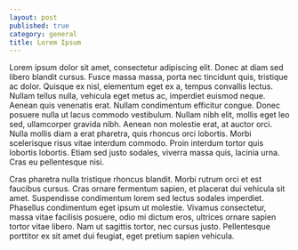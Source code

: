 ```yaml
---
layout: post
published: true
category: general
title: Lorem Ipsum
---
```


Lorem ipsum dolor sit amet, consectetur adipiscing elit. Donec at diam sed libero blandit cursus. Fusce massa massa, porta nec tincidunt quis, tristique ac dolor. Quisque ex nisl, elementum eget ex a, tempus convallis lectus. Nullam tellus nulla, vehicula eget metus ac, imperdiet euismod neque. Aenean quis venenatis erat. Nullam condimentum efficitur congue. Donec posuere nulla ut lacus commodo vestibulum. Nullam nibh elit, mollis eget leo sed, ullamcorper gravida nibh. Aenean non molestie erat, at auctor orci. Nulla mollis diam a erat pharetra, quis rhoncus orci lobortis. Morbi scelerisque risus vitae interdum commodo. Proin interdum tortor quis lobortis lobortis. Etiam sed justo sodales, viverra massa quis, lacinia urna. Cras eu pellentesque nisi.

Cras pharetra nulla tristique rhoncus blandit. Morbi rutrum orci et est faucibus cursus. Cras ornare fermentum sapien, et placerat dui vehicula sit amet. Suspendisse condimentum lorem sed lectus sodales imperdiet. Phasellus condimentum eget ipsum ut molestie. Vivamus consectetur, massa vitae facilisis posuere, odio mi dictum eros, ultrices ornare sapien tortor vitae libero. Nam ut sagittis tortor, nec cursus justo. Pellentesque porttitor ex sit amet dui feugiat, eget pretium sapien vehicula.
